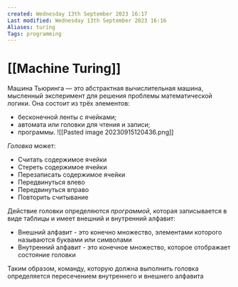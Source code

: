 ```yaml
---
created: Wednesday 13th September 2023 16:17
Last modified: Wednesday 13th September 2023 16:16
Aliases: turing
Tags: programming
---
```


# [[Machine Turing]]

Машина Тьюринга — это абстрактная вычислительная машина, мысленный эксперимент для решения проблемы математической логики. Она состоит из трёх элементов:

- бесконечной ленты с ячейками;
- автомата или головки для чтения и записи;
- программы.
![[Pasted image 20230915120436.png]]

*Головка* может:
- Считать содержимое ячейки
- Стереть содержимое ячейки
- Перезаписать содержимое ячейки
- Передвинуться влево
- Передвинуться вправо
- Повторить считывание

Действие головки определяются *программой*, которая записывается в виде таблицы и имеет внешний и внутренний алфавит:
- Внешний алфавит - это конечно множество, элементами которого называются буквами или символами
- Внутренний алфавит - это конечное множество, которое отображает состояние головки

Таким образом, команду, которую должна выполнить головка определяется пересечением внутреннего и внешнего алфавита

